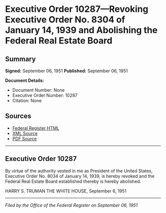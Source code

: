 # Executive Order 10287—Revoking Executive Order No. 8304 of January 14, 1939 and Abolishing the Federal Real Estate Board

## Summary

**Signed:** September 06, 1951
**Published:** September 06, 1951

**Document Details:**
- Document Number: None
- Executive Order Number: 10287
- Citation: None

## Sources
- [Federal Register HTML](https://www.presidency.ucsb.edu/documents/executive-order-10287-revoking-executive-order-no-8304-january-14-1939-and-abolishing-the)
- [XML Source](None)
- [PDF Source](None)

---

## Executive Order 10287

By virtue of the authority vested in me as President of the United States, Executive Order No. 8034 of January 14, 1939, is hereby revoked and the Federal Real Estate Board established thereby is hereby abolished.

HARRY S. TRUMAN
THE WHITE HOUSE,
September 6, 1951

---

*Filed by the Office of the Federal Register on September 06, 1951*
